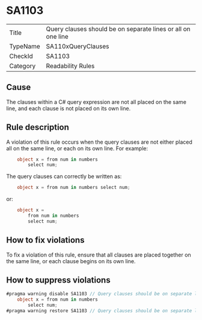 # SA1103

<table>
<tr>
  <td>Title</td>
  <td>Query clauses should be on separate lines or all on one line</td>
</tr>
<tr>
  <td>TypeName</td>
  <td>SA110xQueryClauses</td>
</tr>
<tr>
  <td>CheckId</td>
  <td>SA1103</td>
</tr>
<tr>
  <td>Category</td>
  <td>Readability Rules</td>
</tr>
</table>

## Cause

The clauses within a C# query expression are not all placed on the same line, and each clause is not placed on its own line.

## Rule description

A violation of this rule occurs when the query clauses are not either placed all on the same line, or each on its own line. For example:
```c#
    object x = from num in numbers
        select num;
```

The query clauses can correctly be written as:
```c#
    object x = from num in numbers select num;
```
or:
```c#
    object x =
        from num in numbers
        select num;
```
 
## How to fix violations

To fix a violation of this rule, ensure that all clauses are placed together on the same line, or each clause begins on its own line.

## How to suppress violations

```c#
#pragma warning disable SA1103 // Query clauses should be on separate lines or all on one line
    object x = from num in numbers
        select num;
#pragma warning restore SA1103 // Query clauses should be on separate lines or all on one line
```
